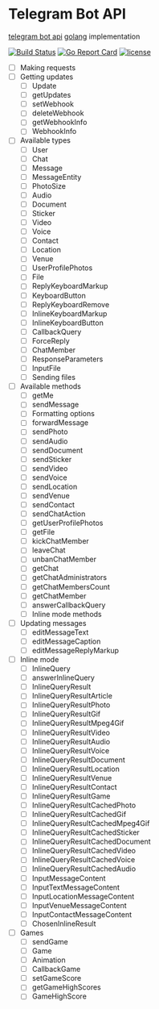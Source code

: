 # Telegram Bot API
[telegram bot api](https://core.telegram.org/bots/api) [golang](https://golang.org) implementation

[![Build Status](https://travis-ci.org/lujem/telegram.svg?branch=master)](https://travis-ci.org/lujem/telegram)
[![Go Report Card](https://goreportcard.com/badge/github.com/lujem/telegram)](https://goreportcard.com/report/github.com/lujem/telegram)
[![license](https://img.shields.io/github/license/mashape/apistatus.svg?maxAge=2592000)](https://raw.githubusercontent.com/lujem/telegram/master/LICENSE)


- [ ] Making requests
- [ ] Getting updates
    - [ ] Update
    - [ ] getUpdates
    - [ ] setWebhook
    - [ ] deleteWebhook
    - [ ] getWebhookInfo
    - [ ] WebhookInfo
- [ ] Available types
    - [ ] User
    - [ ] Chat
    - [ ] Message
    - [ ] MessageEntity
    - [ ] PhotoSize
    - [ ] Audio
    - [ ] Document
    - [ ] Sticker
    - [ ] Video
    - [ ] Voice
    - [ ] Contact
    - [ ] Location
    - [ ] Venue
    - [ ] UserProfilePhotos
    - [ ] File
    - [ ] ReplyKeyboardMarkup
    - [ ] KeyboardButton
    - [ ] ReplyKeyboardRemove
    - [ ] InlineKeyboardMarkup
    - [ ] InlineKeyboardButton
    - [ ] CallbackQuery
    - [ ] ForceReply
    - [ ] ChatMember
    - [ ] ResponseParameters
    - [ ] InputFile
    - [ ] Sending files
- [ ] Available methods
    - [ ] getMe
    - [ ] sendMessage
    - [ ] Formatting options
    - [ ] forwardMessage
    - [ ] sendPhoto
    - [ ] sendAudio
    - [ ] sendDocument
    - [ ] sendSticker
    - [ ] sendVideo
    - [ ] sendVoice
    - [ ] sendLocation
    - [ ] sendVenue
    - [ ] sendContact
    - [ ] sendChatAction
    - [ ] getUserProfilePhotos
    - [ ] getFile
    - [ ] kickChatMember
    - [ ] leaveChat
    - [ ] unbanChatMember
    - [ ] getChat
    - [ ] getChatAdministrators
    - [ ] getChatMembersCount
    - [ ] getChatMember
    - [ ] answerCallbackQuery
    - [ ] Inline mode methods
- [ ] Updating messages
    - [ ] editMessageText
    - [ ] editMessageCaption
    - [ ] editMessageReplyMarkup
- [ ] Inline mode
    - [ ] InlineQuery
    - [ ] answerInlineQuery
    - [ ] InlineQueryResult
    - [ ] InlineQueryResultArticle
    - [ ] InlineQueryResultPhoto
    - [ ] InlineQueryResultGif
    - [ ] InlineQueryResultMpeg4Gif
    - [ ] InlineQueryResultVideo
    - [ ] InlineQueryResultAudio
    - [ ] InlineQueryResultVoice
    - [ ] InlineQueryResultDocument
    - [ ] InlineQueryResultLocation
    - [ ] InlineQueryResultVenue
    - [ ] InlineQueryResultContact
    - [ ] InlineQueryResultGame
    - [ ] InlineQueryResultCachedPhoto
    - [ ] InlineQueryResultCachedGif
    - [ ] InlineQueryResultCachedMpeg4Gif
    - [ ] InlineQueryResultCachedSticker
    - [ ] InlineQueryResultCachedDocument
    - [ ] InlineQueryResultCachedVideo
    - [ ] InlineQueryResultCachedVoice
    - [ ] InlineQueryResultCachedAudio
    - [ ] InputMessageContent
    - [ ] InputTextMessageContent
    - [ ] InputLocationMessageContent
    - [ ] InputVenueMessageContent
    - [ ] InputContactMessageContent
    - [ ] ChosenInlineResult
- [ ] Games
    - [ ] sendGame
    - [ ] Game
    - [ ] Animation
    - [ ] CallbackGame
    - [ ] setGameScore
    - [ ] getGameHighScores
    - [ ] GameHighScore
